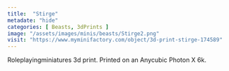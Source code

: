 ```yaml
---
title:  "Stirge"
metadate: "hide"
categories: [ Beasts, 3dPrints ]
image: "/assets/images/minis/beasts/Stirge2.png"
visit: "https://www.myminifactory.com/object/3d-print-stirge-174589"
---
```

Roleplayingminiatures 3d print. Printed on an Anycubic Photon X 6k.